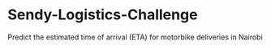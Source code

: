 # Sendy-Logistics-Challenge
Predict the estimated time of arrival (ETA) for motorbike deliveries in Nairobi
